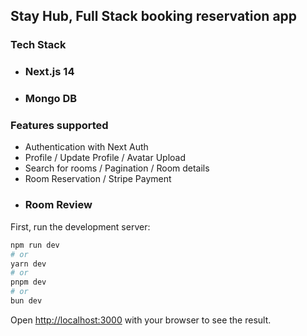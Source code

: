 ## Stay Hub, Full Stack booking reservation app

### Tech Stack

- ### Next.js 14
- ### Mongo DB

### Features supported

-  Authentication with Next Auth
-  Profile / Update Profile / Avatar Upload
- Search for rooms / Pagination / Room details
-  Room Reservation / Stripe Payment
- ### Room Review

First, run the development server:

```bash
npm run dev
# or
yarn dev
# or
pnpm dev
# or
bun dev
```

Open [http://localhost:3000](http://localhost:3000) with your browser to see the result.
